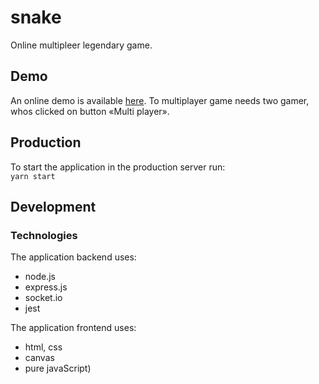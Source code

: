 # snake
Online multipleer legendary game.

<h2>Demo</h2>
An online demo is available <a href="https://megasnake.herokuapp.com/">here</a>.
To multiplayer game needs two gamer, whos clicked on button «Multi player».

<h2>Production</h2>
To start the application in the production server run:<br>
<code>yarn start</code>

<h2>Development</h2>

<h3>Technologies</h3>

The application backend uses:

<ul>
  <li>node.js</li>
  <li>express.js</li>
  <li>socket.io</li>
  <li>jest</li>
</ul>

The application frontend uses:

<ul>
  <li>html, css</li>
  <li>canvas</li>
  <li>pure javaScript)</li>
</ul>